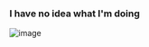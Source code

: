 ### I have no idea what I'm doing 

<!-- ![image]({BadgeURLHere}) --> 
![image](https://img.shields.io/badge/DoorDash-FF3008?style=for-the-badge&logo=DoorDash&logoColor=white)

